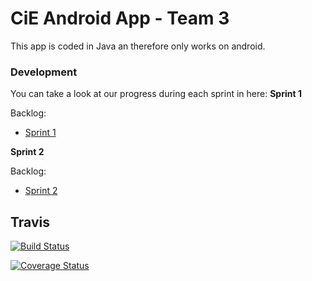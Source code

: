 # CiE Android App - Team 3

This app is coded in Java an therefore only works on android.



### Development

You can take a look at our progress during each sprint in here:
**Sprint 1**

Backlog: 

* [Sprint 1](https://github.com/mobileappdevhm/only_android_app/wiki/Sprint_1_Page)

**Sprint 2**

Backlog:

* [Sprint 2](https://github.com/mobileappdevhm/only_android_app/wiki/Sprint_2_Page)

## Travis

[![Build Status](https://travis-ci.org/freeCodeCamp/how-to-contribute-to-open-source.svg?branch=master)](https://travis-ci.org/mobileappdevhm/only_android_app)

[![Coverage Status](https://coveralls.io/repos/github/mobileappdevhm/only_android_app/badge.svg)](https://coveralls.io/github/mobileappdevhm/only_android_app)
